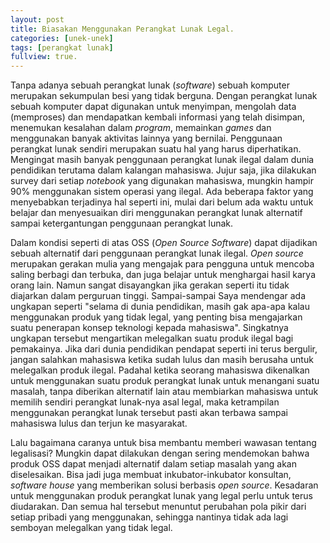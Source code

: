 ```yaml
---
layout: post
title: Biasakan Menggunakan Perangkat Lunak Legal.
categories: [unek-unek]
tags: [perangkat lunak]
fullview: true.
---
```


Tanpa adanya sebuah perangkat lunak (*software*) sebuah komputer merupakan sekumpulan besi yang tidak berguna. Dengan perangkat lunak sebuah komputer dapat digunakan untuk menyimpan, mengolah data (memproses) dan mendapatkan kembali informasi yang telah disimpan, menemukan kesalahan dalam *program*, memainkan *games* dan menggunakan banyak aktivitas lainnya yang bernilai. Penggunaan perangkat lunak sendiri merupakan suatu hal yang harus diperhatikan. Mengingat masih banyak penggunaan perangkat lunak ilegal dalam dunia pendidikan terutama dalam kalangan mahasiswa. Jujur saja, jika dilakukan survey dari setiap *notebook* yang digunakan mahasiswa, mungkin hampir 90% menggunakan sistem operasi yang ilegal. Ada beberapa faktor yang menyebabkan terjadinya hal seperti ini, mulai dari belum ada waktu untuk belajar dan menyesuaikan diri menggunakan perangkat lunak alternatif sampai ketergantungan penggunaan perangkat lunak.

Dalam kondisi seperti di atas OSS (*Open Source Software*) dapat dijadikan sebuah alternatif dari penggunaan perangkat lunak ilegal. *Open source* merupakan gerakan mulia yang mengajak para pengguna untuk mencoba saling berbagi dan terbuka, dan juga belajar untuk menghargai hasil karya orang lain. Namun sangat disayangkan jika gerakan seperti itu tidak diajarkan dalam perguruan tinggi. Sampai-sampai Saya mendengar ada ungkapan seperti "selama di dunia pendidikan, masih gak apa-apa kalau menggunakan produk yang tidak legal, yang penting bisa mengajarkan suatu penerapan konsep teknologi kepada mahasiswa". Singkatnya ungkapan tersebut mengartikan melegalkan suatu produk ilegal bagi pemakainya. Jika dari dunia pendidikan pendapat seperti ini terus bergulir, jangan salahkan mahasiswa ketika sudah lulus dan masih berusaha untuk melegalkan produk ilegal. Padahal ketika seorang mahasiswa dikenalkan untuk menggunakan suatu produk perangkat lunak untuk menangani suatu masalah, tanpa diberikan alternatif lain atau membiarkan mahasiswa untuk memilih sendiri perangkat lunak-nya asal legal, maka ketrampilan menggunakan perangkat lunak tersebut pasti akan terbawa sampai mahasiswa lulus dan terjun ke masyarakat.

Lalu bagaimana caranya untuk bisa membantu memberi wawasan tentang legalisasi? Mungkin dapat dilakukan dengan sering mendemokan bahwa produk OSS dapat menjadi alternatif dalam setiap masalah yang akan diselesaikan. Bisa jadi juga membuat inkubator-inkubator konsultan, *software house* yang memberikan solusi berbasis *open source*. Kesadaran untuk menggunakan produk perangkat lunak yang legal perlu untuk terus diudarakan. Dan semua hal tersebut menuntut perubahan pola pikir dari setiap pribadi yang menggunakan, sehingga nantinya tidak ada lagi semboyan melegalkan yang tidak legal.
